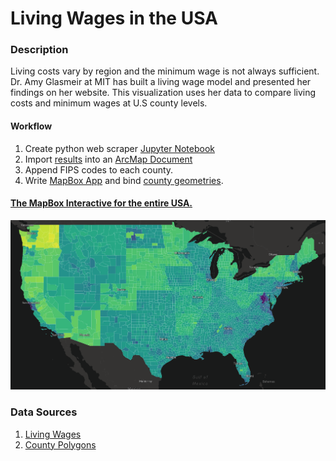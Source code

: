 # Living Wages in the USA

### Description
Living costs vary by region and the minimum wage is not always sufficient. Dr. Amy Glasmeir at MIT has built a living wage model and presented her findings on her website. This visualization uses her data to compare living costs and minimum wages at U.S county levels. 

#### Workflow
1. Create python web scraper [Jupyter Notebook](https://github.com/frankhan95/Living_Wage/blob/master/WebScraper/Wage_Scraper.ipynb)
2. Import [results](https://github.com/frankhan95/Living_Wage/blob/master/WebScraper/Data_Tables/Scraped_USA_Wages.csv) into an [ArcMap Document](https://github.com/frankhan95/Living_Wage/blob/master/WebScraper/Example.mxd)
3. Append FIPS codes to each county.
4. Write [MapBox App](https://github.com/frankhan95/Living_Wage/tree/master/Living_Wage_Mapbox) and bind [county geometries](https://www.census.gov/geo/maps-data/data/cbf/cbf_counties.html).

#### [The MapBox Interactive for the entire USA.](http://students.washington.edu/fhan/living_wage/)
![Mapbox Screenshot](https://github.com/frankhan95/Living_Wage/blob/master/Screenshots/mapbox_ver.png)

### Data Sources
1. [Living Wages](http://livingwage.mit.edu)
2. [County Polygons](https://www.census.gov/geo/maps-data/data/cbf/cbf_counties.html)

